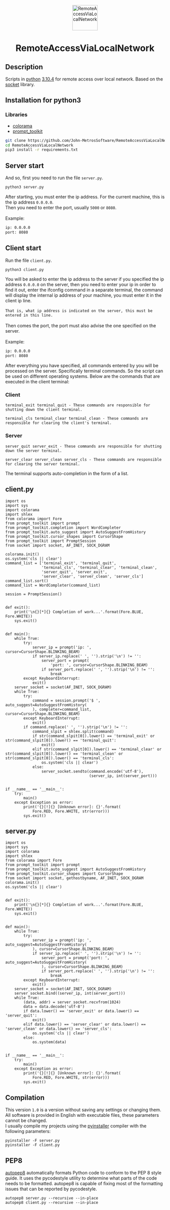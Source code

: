 <p align="center"> 
  <img src="https://cdn-icons-png.flaticon.com/512/7097/7097120.png" alt="RemoteAccessViaLocalNetwork" width="80" height="80">
</p>

<h1 align="center">RemoteAccessViaLocalNetwork</h1> 

## Description

Scripts in <a href="https://python.org">python</a> <a href="https://www.python.org/downloads/release/python-3104/">3.10.4</a>  for remote access over local network. Based on the <a href="https://docs.python.org/3/library/socket.html">socket</a> library.

## Installation for python3
### Libraries
- <a href="https://pypi.org/project/colorama/">colorama</a>
- <a href="https://pypi.org/project/prompt-toolkit/0.5/">prompt_toolkit</a>

```bash
git clone https://github.com/John-MetrosSoftware/RemoteAccessViaLocalNetwork/
cd RemoteAccessViaLocalNetwork
pip3 install -r requirements.txt
```

## Server start
And so, first you need to run the file `server.py`.
```bash
python3 server.py
```
After starting, you must enter the ip address. For the current machine, this is the ip address `0.0.0.0`.<br>
Then you need to enter the port, usually `5000` or `8080`.<br>
<br>Example:
```bash
ip: 0.0.0.0
port: 8080
```

## Client start
Run the file `client.py`.
```bash
python3 client.py
```
You will be asked to enter the ip address to the server if you specified the ip address `0.0.0.0` on the server, then you need to enter your ip in order to find it out, enter the ifconfig command in a separate terminal, the command will display the internal ip address of your machine, you must enter it in the client ip line.<br><br>
`That is, what ip address is indicated on the server, this must be entered in this line.`
<br><br>
Then comes the port, the port must also advise the one specified on the server.
<br><br>
Example:
```bash
ip: 0.0.0.0
port: 8080
```
After everything you have specified, all commands entered by you will be processed on the server. Specifically terminal commands. So the script can be used on different operating systems. Below are the commands that are executed in the client terminal:
### Client
```
terminal_exit terminal_quit - These commands are responsible for shutting down the client terminal.
```
```
terminal_cls terminal_clear terminal_clean - These commands are responsible for clearing the client's terminal.
```
### Server
```
server_quit server_exit - These commands are responsible for shutting down the server terminal.                
```
```
server_clear server_clean server_cls - These commands are responsible for clearing the server terminal.
```
The terminal supports auto-completion in the form of a list.


## client.py
```python3
import os
import sys
import colorama
import shlex
from colorama import Fore
from prompt_toolkit import prompt
from prompt_toolkit.completion import WordCompleter
from prompt_toolkit.auto_suggest import AutoSuggestFromHistory
from prompt_toolkit.cursor_shapes import CursorShape
from prompt_toolkit import PromptSession
from socket import socket, AF_INET, SOCK_DGRAM

colorama.init()
os.system('cls || clear')
command_list = ['terminal_exit', 'terminal_quit',
                'terminal_cls', 'terminal_clear', 'terminal_clean',
                'server_quit', 'server_exit',
                'server_clear', 'server_clean', 'server_cls']
command_list.sort()
command_list = WordCompleter(command_list)

session = PromptSession()


def exit():
    print('\n{}[*]{} Completion of work...'.format(Fore.BLUE, Fore.WHITE))
    sys.exit()


def main():
    while True:
        try:
            server_ip = prompt('ip: ', cursor=CursorShape.BLINKING_BEAM)
            if server_ip.replace(' ', '').strip('\n') != '':
                server_port = prompt(
                    'port: ', cursor=CursorShape.BLINKING_BEAM)
                if server_port.replace(' ', '').strip('\n') != '':
                    break
        except KeyboardInterrupt:
            exit()
    server_socket = socket(AF_INET, SOCK_DGRAM)
    while True:
        try:
            command = session.prompt('$ ', auto_suggest=AutoSuggestFromHistory(
            ), completer=command_list, cursor=CursorShape.BLINKING_BEAM)
        except KeyboardInterrupt:
            exit()
        if command.replace(' ', '').strip('\n') != '':
            command_slpit = shlex.split(command)
            if str(command_slpit[0]).lower() == 'terminal_exit' or str(command_slpit[0]).lower() == 'terminal_quit':
                exit()
            elif str(command_slpit[0]).lower() == 'terminal_clear' or str(command_slpit[0]).lower() == 'terminal_clean' or str(command_slpit[0]).lower() == 'terminal_cls':
                os.system('cls || clear')
            else:
                server_socket.sendto(command.encode('utf-8'),
                                     (server_ip, int(server_port)))


if __name__ == '__main__':
    try:
        main()
    except Exception as error:
        print('{}[!]{} [Unknown error]: {}'.format(
            Fore.RED, Fore.WHITE, str(error)))
        sys.exit()
```

## server.py
```python3
import os
import sys
import colorama
import shlex
from colorama import Fore
from prompt_toolkit import prompt
from prompt_toolkit.auto_suggest import AutoSuggestFromHistory
from prompt_toolkit.cursor_shapes import CursorShape
from socket import socket, gethostbyname, AF_INET, SOCK_DGRAM
colorama.init()
os.system('cls || clear')


def exit():
    print('\n{}[*]{} Completion of work...'.format(Fore.BLUE, Fore.WHITE))
    sys.exit()


def main():
    while True:
        try:
            server_ip = prompt('ip: ', auto_suggest=AutoSuggestFromHistory(
            ), cursor=CursorShape.BLINKING_BEAM)
            if server_ip.replace(' ', '').strip('\n') != '':
                server_port = prompt('port: ', auto_suggest=AutoSuggestFromHistory(
                ), cursor=CursorShape.BLINKING_BEAM)
                if server_port.replace(' ', '').strip('\n') != '':
                    break
        except KeyboardInterrupt:
            exit()
    server_socket = socket(AF_INET, SOCK_DGRAM)
    server_socket.bind((server_ip, int(server_port)))
    while True:
        (data, addr) = server_socket.recvfrom(1024)
        data = data.decode('utf-8')
        if data.lower() == 'server_exit' or data.lower() == 'server_quit':
            exit()
        elif data.lower() == 'server_clear' or data.lower() == 'server_clean' or data.lower() == 'server_cls':
            os.system('cls || clear')
        else:
            os.system(data)


if __name__ == '__main__':
    try:
        main()
    except Exception as error:
        print('{}[!]{} [Unknown error]: {}'.format(
            Fore.RED, Fore.WHITE, str(error)))
        sys.exit()
```
## Compilation
This version `1.0` is a version without saving any settings or changing them.<br>
All software is provided in English with executable files, these parameters cannot be changed.<br>
I usually compile my projects using the <a href="https://pypi.org/project/pyinstaller/">pyinstaller</a> compiler with the following parameters:

```
pyinstaller -F server.py
pyinstaller -F client.py
```


## PEP8
<a href="https://pypi.org/project/autopep8/">autopep8</a> automatically formats Python code to conform to the PEP 8 style guide. It uses the pycodestyle utility to determine what parts of the code needs to be formatted. autopep8 is capable of fixing most of the formatting issues that can be reported by pycodestyle.
```
autopep8 server.py --recursive --in-place
autopep8 client.py --recursive --in-place
```

